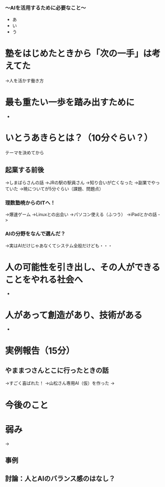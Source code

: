 ### 〜AIを活用するために必要なこと〜

- あ
- い
- う

# 塾をはじめたときから「次の一手」は考えてた
->人を活かす働き方
# 最も重たい一歩を踏み出すために
- 

# いとうあきらとは？（10分ぐらい？）
テーマを決めてから
## 起業する前後
->しまばらさんの話
->JRの駅の駅員さん
->知り合いが亡くなった
->副業でやっていた
->暁についてが5分ぐらい（課題、問題点）
### 理数塾暁からのITへ！
->爆速ゲーム
->Linuxとの出会い
->パソコン使える（ふつう）
->iPadとかの話
->
### AIの分野をなんで選んだ？
->実はAIだけじゃあなくてシステム全般だけども・・・

# 人の可能性を引き出し、その人ができることをやれる社会へ
- 
# 人があって創造があり、技術がある
- 

# 実例報告（15分）

## やままつさんとこに行ったときの話
->すごく喜ばれた！
->山松さん専用AI（仮）を作った
->

# 今後のこと
# 弱み
->

## 事例

## 討論：人とAIのバランス感のはなし？


